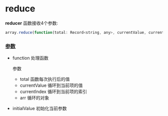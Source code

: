 # reduce

**reducer** 函数接收4个参数:

```js
array.reduce(function(total: Record<string, any>, currentValue, currentIndex, arr), initialValue)
```

### [参数](https://developer.mozilla.org/zh-CN/docs/Web/JavaScript/Reference/Global_Objects/Array/Reduce#参数)

- function 处理函数

  参数

  - total 函数每次执行后的值
  - currentValue 循环到当前项的值
  - currentIndex 循环到当前项的索引
  - arr 循环的对象

- initialValue 初始化当前参数
